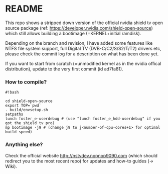 
# README #

This repo shows a stripped down version of the official nvidia shield tv open source package
(ref: https://developer.nvidia.com/shield-open-source) which still allows building a bootimage 
(=KERNEL+initial ramdisk). 

Depending on the branch and revision, I have added some features like NTFS file system support,
full Digital TV (DVB-C/C2/S/S2/T/T2) drivers etc, please check the commit log for a description 
on what has been done yet.

If you want to start from scratch (=unmodified kernel as in the nvidia offical distribution), 
update to the very first commit (id ad7fa81).


### How to compile? ###
```
#!bash

cd shield-open-source
export TOP=`pwd`
. build/envsetup.sh 
setpaths
lunch foster_e-userdebug # (use "lunch foster_e_hdd-userdebug" if you got the shield tv pro)
mp bootimage -j9 # (change j9 to j<number-of-cpu-cores+1> for optimal build speed)

``` 

### Anything else? ###
Check the official website http://nstvdev.nopnop9090.com (which should redirect you to the 
most recent repo) for updates and how-to guides (-> Wiki).